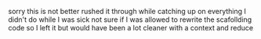 sorry this is not better rushed it through while catching up on everything I didn't do while I was sick
not sure if I was allowed to rewrite the scafollding code so I left it but would have been a lot cleaner with a context and reduce 
